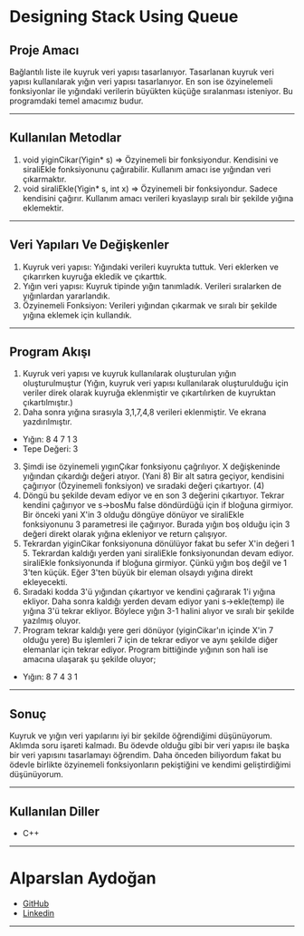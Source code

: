 # Designing Stack Using Queue

## Proje Amacı
Bağlantılı liste ile kuyruk veri yapısı tasarlanıyor. Tasarlanan kuyruk veri yapısı kullanılarak yığın veri yapısı tasarlanıyor. En son ise özyinelemeli fonksiyonlar ile yığındaki verilerin büyükten küçüğe sıralanması isteniyor. Bu programdaki temel amacımız budur.
*** 


## Kullanılan Metodlar
1. void yiginCikar(Yigin* s) => Özyinemeli bir fonksiyondur. Kendisini ve siraliEkle fonksiyonunu çağırabilir. Kullanım amacı ise yığından veri çıkarmaktır. 
2. void siraliEkle(Yigin* s, int x) => Özyinemeli bir fonksiyondur. Sadece kendisini çağırır. Kullanım amacı verileri kıyaslayıp sıralı bir şekilde yığına eklemektir.
***

## Veri Yapıları Ve Değişkenler
1. Kuyruk veri yapısı: Yığındaki verileri kuyrukta tuttuk. Veri eklerken ve çıkarırken kuyruğa ekledik ve çıkarttık.
2. Yığın veri yapısı: Kuyruk tipinde yığın tanımladık. Verileri sıralarken de yığınlardan yararlandık.
3. Özyinemeli Fonksiyon: Verileri yığından çıkarmak ve sıralı bir şekilde yığına eklemek için kullandık.
***

## Program Akışı
1. Kuyruk veri yapısı ve kuyruk kullanılarak oluşturulan yığın oluşturulmuştur (Yığın, kuyruk veri yapısı kullanılarak oluşturulduğu için veriler direk olarak kuyruğa eklenmiştir ve çıkartılırken de kuyruktan çıkartılmıştır.)
2. Daha sonra yığına sırasıyla 3,1,7,4,8 verileri eklenmiştir. Ve ekrana yazdırılmıştır. 
* Yığın: 8   4   7   1   3 
* Tepe Değeri: 3
3. Şimdi ise özyinemeli yıgınÇıkar fonksiyonu çağrılıyor.
X değişkeninde yığından çıkardığı değeri atıyor. (Yani 8)
Bir alt satıra geçiyor, kendisini çağırıyor (Özyinemeli fonksiyon) ve sıradaki değeri çıkartıyor. (4) 
4. Döngü bu şekilde devam ediyor ve en son 3 değerini çıkartıyor. Tekrar kendini çağırıyor ve s->bosMu false döndürdüğü için if bloğuna girmiyor. Bir önceki yani X'in 3 olduğu döngüye dönüyor ve siraliEkle fonksiyonunu 3 parametresi ile çağırıyor. 
Burada yığın boş olduğu için 3 değeri direkt olarak yığına ekleniyor ve return çalışıyor. 
5. Tekrardan yiginCikar fonksiyonuna dönülüyor fakat bu sefer X'in değeri 1 5. Tekrardan kaldığı yerden yani siraliEkle fonksiyonundan devam ediyor. 
siraliEkle fonksiyonunda if bloğuna girmiyor. Çünkü yığın boş değil ve 1 3'ten küçük. Eğer 3'ten büyük bir eleman olsaydı yığına direkt ekleyecekti.
6. Sıradaki kodda 3'ü yığından çıkartıyor ve kendini çağırarak 1'i yığına ekliyor. Daha sonra kaldığı yerden devam ediyor yani s->ekle(temp) ile yığına 3'ü tekrar ekliyor. Böylece yığın 3-1 halini alıyor ve sıralı bir şekilde yazılmış oluyor. 
7. Program tekrar kaldığı yere geri dönüyor (yiginCikar'ın içinde X'in 7 olduğu yere)
Bu işlemleri 7 için de tekrar ediyor ve aynı şekilde diğer elemanlar için tekrar ediyor. 
Program bittiğinde yığının son hali ise amacına ulaşarak şu şekilde oluyor;
* Yığın: 8 7 4 3 1
***
## Sonuç
Kuyruk ve yığın veri yapılarını iyi bir şekilde öğrendiğimi düşünüyorum. Aklımda soru işareti kalmadı.
Bu ödevde olduğu gibi bir veri yapısı ile başka bir veri yapısını tasarlamayı öğrendim.
Daha önceden biliyordum fakat bu ödevle birlikte özyinemeli fonksiyonların pekiştiğini ve kendimi geliştirdiğimi düşünüyorum.
***
## Kullanılan Diller
* C++
***


# Alparslan Aydoğan
- [GitHub](https://github.com/Alparslan524?tab=repositories)
- [Linkedin](https://www.linkedin.com/in/alparslan-aydoğan-6038771bb/)
***